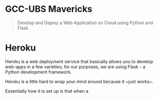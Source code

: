 # GCC-UBS Mavericks
> Develop and Deploy a Web Application on Cloud using Python and Flask.

# Heroku 
Heroku is a web deployment service that basically allows you to develop web-apps 
in a few varieties; for our purposes, we are using Flask - a Python development framework.

Heroku is a little hard to wrap your mind around because it ~just works~.

Essentially how it is set up is that when a 